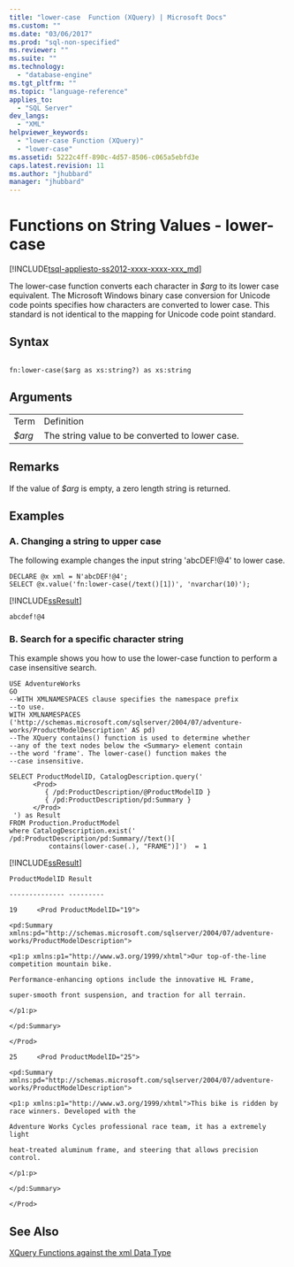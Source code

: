 ```yaml
---
title: "lower-case  Function (XQuery) | Microsoft Docs"
ms.custom: ""
ms.date: "03/06/2017"
ms.prod: "sql-non-specified"
ms.reviewer: ""
ms.suite: ""
ms.technology: 
  - "database-engine"
ms.tgt_pltfrm: ""
ms.topic: "language-reference"
applies_to: 
  - "SQL Server"
dev_langs: 
  - "XML"
helpviewer_keywords: 
  - "lower-case Function (XQuery)"
  - "lower-case"
ms.assetid: 5222c4ff-890c-4d57-8506-c065a5ebfd3e
caps.latest.revision: 11
ms.author: "jhubbard"
manager: "jhubbard"
---
```

# Functions on String Values - lower-case
[!INCLUDE[tsql-appliesto-ss2012-xxxx-xxxx-xxx_md](../integration-services/system/stored-procedures/includes/tsql-appliesto-ss2012-xxxx-xxxx-xxx-md.md)]

  The lower-case function converts each character in *$arg* to its lower case equivalent. The Microsoft Windows binary case conversion for Unicode code points specifies how characters are converted to lower case. This standard is not identical to the mapping for Unicode code point standard.  
  
## Syntax  
  
```  
  
fn:lower-case($arg as xs:string?) as xs:string  
```  
  
## Arguments  
  
|||  
|-|-|  
|Term|Definition|  
|*$arg*|The string value to be converted to lower case.|  
  
## Remarks  
 If the value of *$arg* is empty, a zero length string is returned.  
  
## Examples  
  
### A. Changing a string to upper case  
 The following example changes the input string 'abcDEF!@4' to lower case.  
  
```  
DECLARE @x xml = N'abcDEF!@4';  
SELECT @x.value('fn:lower-case(/text()[1])', 'nvarchar(10)');  
```  
  
 [!INCLUDE[ssResult](../relational-databases/includes/ssresult-md.md)]  
  
 `abcdef!@4`  
  
### B. Search for a specific character string  
 This example shows you how to use the lower-case function to perform a case insensitive search.  
  
```  
USE AdventureWorks  
GO  
--WITH XMLNAMESPACES clause specifies the namespace prefix  
--to use.   
WITH XMLNAMESPACES ('http://schemas.microsoft.com/sqlserver/2004/07/adventure-works/ProductModelDescription' AS pd)  
--The XQuery contains() function is used to determine whether  
--any of the text nodes below the <Summary> element contain  
--the word 'frame'. The lower-case() function makes the   
--case insensitive.  
  
SELECT ProductModelID, CatalogDescription.query('  
      <Prod>  
         { /pd:ProductDescription/@ProductModelID }  
         { /pd:ProductDescription/pd:Summary }  
      </Prod>  
 ') as Result  
FROM Production.ProductModel  
where CatalogDescription.exist('  
/pd:ProductDescription/pd:Summary//text()[  
          contains(lower-case(.), "FRAME")]')  = 1  
```  
  
 [!INCLUDE[ssResult](../relational-databases/includes/ssresult-md.md)]  
  
 `ProductModelID Result`  
  
 `-------------- ---------`  
  
 `19     <Prod ProductModelID="19">`  
  
 `<pd:Summary xmlns:pd="http://schemas.microsoft.com/sqlserver/2004/07/adventure-works/ProductModelDescription">`  
  
 `<p1:p xmlns:p1="http://www.w3.org/1999/xhtml">Our top-of-the-line competition mountain bike.`  
  
 `Performance-enhancing options include the innovative HL Frame,`  
  
 `super-smooth front suspension, and traction for all terrain.`  
  
 `</p1:p>`  
  
 `</pd:Summary>`  
  
 `</Prod>`  
  
 `25     <Prod ProductModelID="25">`  
  
 `<pd:Summary xmlns:pd="http://schemas.microsoft.com/sqlserver/2004/07/adventure-works/ProductModelDescription">`  
  
 `<p1:p xmlns:p1="http://www.w3.org/1999/xhtml">This bike is ridden by race winners. Developed with the`  
  
 `Adventure Works Cycles professional race team, it has a extremely light`  
  
 `heat-treated aluminum frame, and steering that allows precision control.`  
  
 `</p1:p>`  
  
 `</pd:Summary>`  
  
 `</Prod>`  
  
## See Also  
 [XQuery Functions against the xml Data Type](../xquery/xquery-functions-against-the-xml-data-type.md)  
  
  